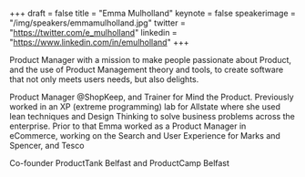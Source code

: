 +++
draft = false
title = "Emma Mulholland"
keynote = false
speakerimage = "/img/speakers/emmamulholland.jpg"
twitter = "https://twitter.com/e_mulholland"
linkedin = "https://www.linkedin.com/in/emulholland"
+++

Product Manager with a mission to make people passionate about Product, and the use of Product Management theory and tools, to create software that not only meets users needs, but also delights. 

Product Manager @ShopKeep, and Trainer for Mind the Product.
Previously worked in an XP (extreme programming) lab for Allstate where she used lean techniques and Design Thinking to solve business problems across the enterprise. Prior to that Emma worked as a Product Manager in eCommerce, working on the Search and User Experience for Marks and Spencer, and Tesco

Co-founder ProductTank Belfast and ProductCamp Belfast